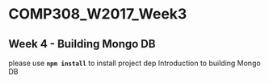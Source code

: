 # COMP308_W2017_Week3
## Week 4 - Building Mongo DB

please use **`npm install`** to install project dep
Introduction to building Mongo DB